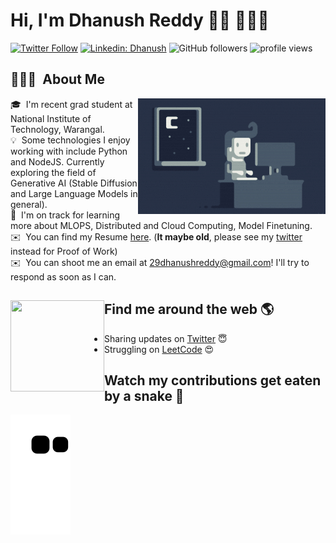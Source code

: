 # Hi, I'm Dhanush Reddy 👋🏾 👩🏾‍💻

[![Twitter Follow](https://img.shields.io/twitter/follow/dhanushreddy291?label=Follow)](https://twitter.com/intent/follow?screen_name=dhanushreddy291)
[![Linkedin: Dhanush](https://img.shields.io/badge/-Dhanush-blue?style=flat-square&logo=Linkedin&logoColor=white&link=https://www.linkedin.com/in/dhanushreddy29/)](https://www.linkedin.com/in/dhanushreddy29/)
![GitHub followers](https://img.shields.io/github/followers/dhanushreddy291?label=Follow&style=social)
<img alt = "profile views" src="https://komarev.com/ghpvc/?username=dhanushreddy291&color=brightgreen">  

<!-- ![Purple Gradient Geometric Technology Profile LinkedIn Banner  (1)](https://mir-s3-cdn-cf.behance.net/project_modules/1400/91dc1964120315.5ac77335ae374.png) -->


## 👨🏻‍💻 &nbsp;About Me

<img alt="Night Coding" src="https://raw.githubusercontent.com/AVS1508/AVS1508/master/assets/Night-Coding.gif" align="right"/>

🎓 &nbsp;I'm recent grad student at National Institute of Technology, Warangal.\
💡 &nbsp;Some technologies I enjoy working with include Python and NodeJS. Currently exploring the field of Generative AI (Stable Diffusion and Large Language Models in general).\
🌱 &nbsp;I'm on track for learning more about MLOPS, Distributed and Cloud Computing, Model Finetuning.\
✉️ &nbsp;You can find my Resume [here](https://app.box.com/s/gh0f9ji1f6jklfmlwkyz12rjm6y6foyk). (**It maybe old**, please see my [twitter](https://twitter.com/dhanushreddy291) instead for Proof of Work) \
✉️ &nbsp;You can shoot me an email at 29dhanushreddy@gmail.com! I'll try to respond as soon as I can.



## Find me around the web 🌎 <a href="https://www.linkedin.com/in/dhanushreddy29/"><img align="left" width="150" height="146" src="https://github.com/M0nica/M0nica/blob/main/octomonica/m0nica-octocat-rotating.gif?raw=true"></a>
- Sharing updates on <a href="https://twitter.com/dhanushreddy291">Twitter</a> 😇
- Struggling on <a href="https://www.leetcode.com/DhanushReddy29/">LeetCode</a> 😍

## Watch my contributions get eaten by a snake 🐍
![snake gif](https://github.com/dhanushreddy291/Actions/blob/output/github-contribution-grid-snake.svg)
